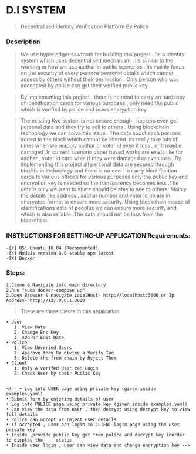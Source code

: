 # D.I SYSTEM
> Decentralised Identity Verification Platform By Police
### Description

> We use hyperledger sawtooth for building this project . its a identity system which uses decentralised mechanism . Its similar to the working or how we use aadhar in public scenerios . its mainly focus on the security of every persons personal details which cannot access by others without their permission . Only person who was accepeted by police can get their verified public key .

> By implementing this project , there is no need to carry an hardcopy of idenitfication cards for various purposes , only need the public which is verified by police and users encryption key


> The existing Kyc system is not secure enough , hackers even get personal data and they try to sell to others . Using blockchain technology we can solve this issue . The data about each persons added to the block which cannot be altered. Its really take lots of times when we reapply aadhar or voter id even if loss , or it maybe damaged .In current scenario paper based works are exists like for aadhar , voter id card what if they were damaged or even loss , By implementing this project all personal data are secured through blockhain technology and there is no need to carry identification cards to various office’s for various purposes only the public key and encryption key is needed so the transparency becomes less .The details only we want to share should be able to see to others. Mainly the details like address , aadhar number and voter id no are in encrypted format to ensure more security. Using blockchain incase of identifications data of peoples we can ensure more security and which is also reliable .The data should not be loss  from the blockchain. 


### INSTRUCTIONS FOR SETTING-UP  APPLICATION Requirements:
    -[X] OS: Ubuntu 18.04 (Recommented)
    -[X] NodeJs version 8.0 stable npm latest
    -[X] Docker

### Steps:
    1.Clone & Navigate into main directory
    2.Run "sudo docker-compose up"
    3.Open Browser & navigate LocalHost- http://localhost:3000 or Ip Address- http://127.0.0.1:3000

> There are three clients in this application

    • User
       1. View Data
       2. Change Enc Key 
       3. Add Or Edit Data
    • Police
       1. View Unveried Users
       2. Approve them By giving a Verify Tag
       3. Delete the from chain by Reject Them
    • Client
       1. Only A verifed User can Login
       2. Check User by their Public Key


    <!-- • Log into USER page using private key (given inside examples.yaml)
    • Submit form by entering details of user
    • Log into POLICE page using private key (given inside examples.yaml)
    • Can view the data from user , then decrypt using decrypt key to view full details
    • Police can accept or reject user details
    • If accepted , user can login to CLIENT login page using the user private key
    • Inside ,provide public key get from police and decrypt key inorder to display the 	status 
    • Inside user login , user can view data and change encryption key -->
